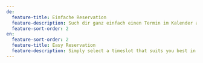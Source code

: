 ```yaml
---
de:
  feature-title: Einfache Reservation
  feature-description: Such dir ganz einfach einen Termin im Kalender aus.
  feature-sort-order: 2
en:
  feature-sort-order: 2
  feature-title: Easy Reservation
  feature-description: Simply select a timeslot that suits you best in the calendar.
---
```

